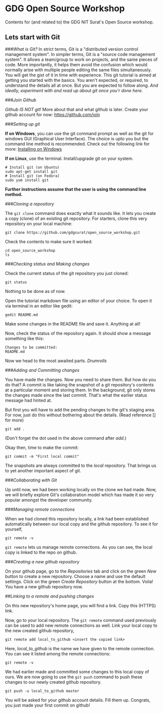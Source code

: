# GDG Open Source Workshop
Contents for (and related to) the GDG NIT Surat's Open Source workshop.

## Lets start with Git

###*What is Git?*
In strict terms, Git is a "distributed version control management system".
In simpler terms, Git is a "source code management system". It allows a team/group to work on projects, and the same pieces of code. More importantly, it helps them avoid the confusion which would normally arise with multiple people editing the same files simultaneously.
You will get the gist of it in time with experience. This git tutorial is aimed at getting you started with the basics. You aren't expected, or required, to understand the details all at once. But you are expected to follow along. *And ideally, experiment with and read up about git once you'r done here.*

###*Join Github*

*Github IS NOT git!* More about that and what github is later.
Create your github account for now: https://github.com/join

###*Setting up git*

**If on Windows**, you can use the git command prompt as well as the git for windows GUI (Graphical User Interface). The choice is upto you but the command line method is recommended. 
Check out the following link for more: [Installing on Windows](https://git-scm.com/book/en/v2/Getting-Started-Installing-Git#Installing-on-Windows)

**If on Linux**, use the terminal. Install/upgrade git on your system.
```
# Install git (on Ubuntu)
sudo apt-get install git
# Install git (on Fedora)
sudo yum install git
```

**Further instructions assume that the user is using the command line method.**

###*Cloning a repository*

The ```git clone``` command does exactly what it sounds like. It lets you create a copy (clone) of an existing git repository.
For starters, clone this very repository on your local machine:
```
git clone https://github.com/gdgsurat/open_source_workshop.git
```

Check the contents to make sure it worked:
```
cd open_source_workshop
ls
```

###*Checking status and Making changes*

Check the current status of the git repository you just cloned:
```
git status
```
Nothing to be done as of now.

Open the tutorial markdown file using an editor of your choice.
To open it via terminal in an editor like gedit:
```
gedit README.md
```

Make some changes in the README file and save it. Anything at all!

Now, check the status of the repository again.
It should show a message something like this:
```
Changes to be committed:
README.md
```

Now we head to the most awaited parts.
*Drumrolls*

###*Adding and Committing changes*

You have made the changes. Now you need to share them. But how do you do that?
A commit is like taking the snapshot of a git repository's contents at a particular moment and storing them. In the background, git only stores the changes made since the last commit. That's what the earlier status message had hinted at.

But first you will have to add the pending changes to the git's staging area. For now, just do this without bothering about the details. (Read reference [] for more)
```
git add .
```
(Don't forget the dot used in the above command after *add*.)

Okay then, time to make the commit:
```
git commit -m "First local commit"
```

The snapshots are always committed to the *local* repository. That brings us to yet another important aspect of git.


###*Collaborating with Git*

Up until now, we had been working locally on the clone we had made. Now, we will briefly explore Git's collaboration model which has made it so very popular amongst the developer community.

###*Managing remote connections*

When we had cloned this repository locally, a link had been established automatically between our local copy and the github repository.
To see it for yourself,
```
git remote -v
```

```git remote``` lets us manage remote connections. As you can see, the local copy is linked to the repo on github.

###*Creating a new github repository*

On your github page, go to the *Repositories* tab and click on the green *New* button to create a new repository. Choose a name and use the default settings. Click on the green *Create Repository* button at the bottom.
Voila! You have a new github repository now.

##*Linking to a remote and pushing changes*

On this new repository's home page, you will find a link. Copy this (HTTPS) link.

Now, go to your local repository. The ```git remote``` command used previously can be used to add new remote connections as well.
Link your local copy to the new created github repository,
```
git remote add local_to_github <insert the copied link>
```

Here, *local_to_github* is the name we have given to the remote connection.
You can see it listed among the remote connections:
```
git remote -v
```

We had earlier made and committed some changes to this local copy of ours. We are now going to use the ```git push``` command to push these changes to our newly created github repository.

```
git push -u local_to_github master
```

You will be asked for your github account details. Fill them up.
Congrats, you just made your first commit on github!
